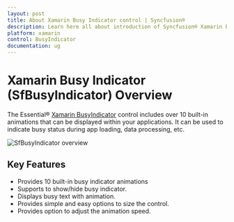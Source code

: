 ```yaml
---
layout: post
title: About Xamarin Busy Indicator control | Syncfusion®
description: Learn here all about introduction of Syncfusion® Xamarin Busy Indicator (SfBusyIndicator) control, its elements and more.
platform: xamarin
control: BusyIndicator
documentation: ug
---
```


# Xamarin Busy Indicator (SfBusyIndicator) Overview

The Essential® [Xamarin BusyIndicator](https://www.syncfusion.com/xamarin-ui-controls/xamarin-busy-indicator) control includes over 10 built-in animations that can be displayed within your applications. It can be used to indicate busy status during app loading, data processing, etc. 

![SfBusyIndicator overview](images/Overview.png)

## Key Features

* Provides 10 built-in busy indicator animations
* Supports to show/hide busy indicator.
* Displays busy text with animation.
* Provides simple and easy options to size the control.
* Provides option to adjust the animation speed.